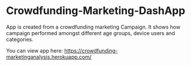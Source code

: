 # Crowdfunding-Marketing-DashApp

App is created from a crowdfunding marketing Campaign.
It shows how campaign performed amongst different age groups, device users and categories.

You can view app here:
https://crowdfunding-marketinganalysis.herokuapp.com/